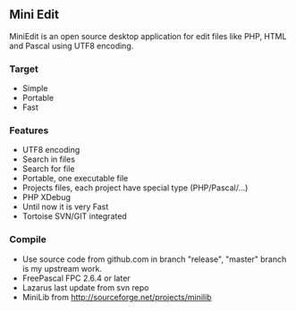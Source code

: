 ## Mini Edit 

MiniEdit is an open source desktop application for edit files like PHP, HTML and Pascal using UTF8 encoding.

### Target

 * Simple
 * Portable
 * Fast

### Features

 * UTF8 encoding
 * Search in files
 * Search for file
 * Portable, one executable file
 * Projects files, each project have special type (PHP/Pascal/...)
 * PHP XDebug
 * Until now it is very Fast
 * Tortoise SVN/GIT integrated

### Compile

 * Use source code from github.com in branch "release", "master" branch is my upstream work.
 * FreePascal FPC 2.6.4 or later
 * Lazarus last update from svn repo
 * MiniLib from http://sourceforge.net/projects/minilib
